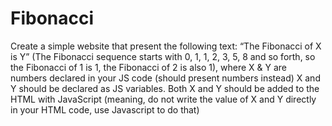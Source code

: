 # Fibonacci
Create a simple website that present the following text: “The Fibonacci of X is Y” (The Fibonacci sequence starts with 0, 1, 1, 2, 3, 5, 8 and so forth, so the Fibonacci of  1 is 1, the Fibonacci of 2 is also 1), where X &amp; Y are numbers declared in your JS code (should present numbers instead) X and Y should be declared as JS variables. Both X and Y should be added to the HTML with JavaScript (meaning, do not write the value of X and Y directly in your HTML code, use Javascript to do that)
